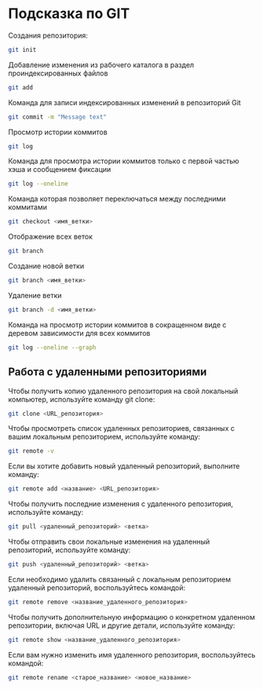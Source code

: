 # Подсказка по GIT

Создания репозитория:
```sh
git init
```

Добавление изменения из рабочего каталога в раздел проиндексированных файлов
```sh
git add
```
Команда для записи индексированных изменений в репозиторий Git
```sh
git commit -m "Message text"
```
Просмотр истории коммитов
```sh
git log
```
Команда для просмотра истории коммитов только с первой частью хэша и сообщением фиксации
```sh
git log --oneline
```
Команда которая позволяет переключаться между последними коммитами
```sh
git checkout <имя_ветки>
```

Отображение всех веток
```sh
git branch
```

Создание новой ветки
```sh
git branch <имя_ветки>
```

Удаление ветки
```sh
git branch -d <имя_ветки>
```

Команда на просмотр истории коммитов в сокращенном виде с деревом зависимости для всех коммитов
```sh
git log --oneline --graph
```
## Работа с удаленными репозиториями
Чтобы получить копию удаленного репозитория на свой локальный компьютер, используйте команду git clone:
```sh
git clone <URL_репозитория>
```
Чтобы просмотреть список удаленных репозиториев, связанных с вашим локальным репозиторием, используйте команду:
```sh
git remote -v
```
Если вы хотите добавить новый удаленный репозиторий, выполните команду:
```sh
git remote add <название> <URL_репозитория>
```
Чтобы получить последние изменения с удаленного репозитория, используйте команду:
```sh
git pull <удаленный_репозиторий> <ветка>
```
Чтобы отправить свои локальные изменения на удаленный репозиторий, используйте команду:
```sh
git push <удаленный_репозиторий> <ветка>
```
Если необходимо удалить связанный с локальным репозиторием удаленный репозиторий, воспользуйтесь командой:
```sh
git remote remove <название_удаленного_репозитория>
```
Чтобы получить дополнительную информацию о конкретном удаленном репозитории, включая URL и другие детали, используйте команду:
```sh
git remote show <название_удаленного_репозитория>
```
Если вам нужно изменить имя удаленного репозитория, воспользуйтесь командой:
```sh
git remote rename <старое_название> <новое_название>
```
